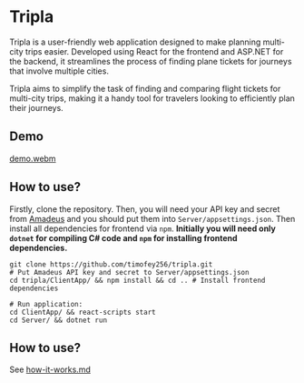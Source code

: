 # Tripla
Tripla is a user-friendly web application designed to make planning multi-city trips easier. Developed using React for the frontend and ASP.NET for the backend, it streamlines the process of finding plane tickets for journeys that involve multiple cities. 

Tripla aims to simplify the task of finding and comparing flight tickets for multi-city trips, making it a handy tool for travelers looking to efficiently plan their journeys.

## Demo
[demo.webm](https://github.com/timofey256/tripla/assets/54218713/8ca4c2c1-a43b-4736-8919-4b35f4f0d25b)

## How to use?
Firstly, clone the repository. Then, you will need your API key and secret from [Amadeus](https://developers.amadeus.com/) and you should put them into `Server/appsettings.json`. Then install all dependencies for frontend via `npm`. **Initially you will need only `dotnet` for compiling C# code and `npm` for installing frontend dependencies.**
```
git clone https://github.com/timofey256/tripla.git
# Put Amadeus API key and secret to Server/appsettings.json
cd tripla/ClientApp/ && npm install && cd .. # Install frontend dependencies

# Run application:
cd ClientApp/ && react-scripts start
cd Server/ && dotnet run
```

## How to use?
See [how-it-works.md](doc/how-it-works.md)